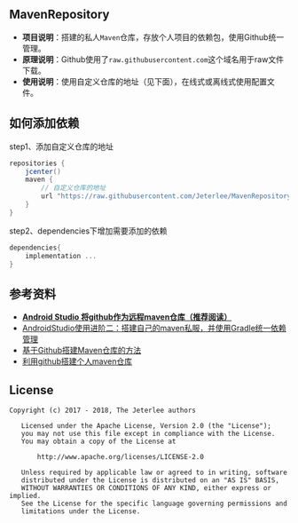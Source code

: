 ## MavenRepository
- **项目说明**：搭建的私人`Maven`仓库，存放个人项目的依赖包，使用Github统一管理。
- **原理说明**：Github使用了`raw.githubusercontent.com`这个域名用于raw文件下载。
- **使用说明**：使用自定义仓库的地址（见下面），在线式或离线式使用配置文件。


## 如何添加依赖
step1、添加自定义仓库的地址
```gradle
repositories {  
    jcenter()
    maven {
        // 自定义仓库的地址
        url "https://raw.githubusercontent.com/Jeterlee/MavenRepository/master"
    }
}
```

step2、dependencies下增加需要添加的依赖
```gradle
dependencies{  
    implementation ...  
} 
```


## 参考资料
- [**Android Studio 将github作为远程maven仓库（推荐阅读）**](http://blog.csdn.net/leilba/article/details/49367271)
- [AndroidStudio使用进阶二：搭建自己的maven私服，并使用Gradle统一依赖管理](http://blog.csdn.net/jf_1994/article/details/51228560)
- [基于Github搭建Maven仓库的方法](http://www.jianshu.com/p/3111bcf96cdf)
- [利用github搭建个人maven仓库](http://blog.csdn.net/hengyunabc/article/details/47308913)


## License
```
Copyright (c) 2017 - 2018, The Jeterlee authors 

   Licensed under the Apache License, Version 2.0 (the "License");
   you may not use this file except in compliance with the License.
   You may obtain a copy of the License at

       http://www.apache.org/licenses/LICENSE-2.0

   Unless required by applicable law or agreed to in writing, software
   distributed under the License is distributed on an "AS IS" BASIS,
   WITHOUT WARRANTIES OR CONDITIONS OF ANY KIND, either express or implied.
   See the License for the specific language governing permissions and
   limitations under the License.
```
